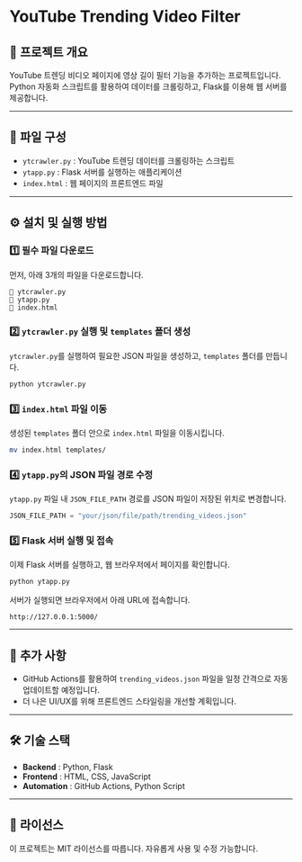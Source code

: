 # YouTube Trending Video Filter

## 📌 프로젝트 개요
YouTube 트렌딩 비디오 페이지에 영상 길이 필터 기능을 추가하는 프로젝트입니다. Python 자동화 스크립트를 활용하여 데이터를 크롤링하고, Flask를 이용해 웹 서버를 제공합니다.

---

## 📂 파일 구성
- `ytcrawler.py` : YouTube 트렌딩 데이터를 크롤링하는 스크립트
- `ytapp.py` : Flask 서버를 실행하는 애플리케이션
- `index.html` : 웹 페이지의 프론트엔드 파일

---

## ⚙️ 설치 및 실행 방법

### 1️⃣ 필수 파일 다운로드
먼저, 아래 3개의 파일을 다운로드합니다.
```
📄 ytcrawler.py
📄 ytapp.py
📄 index.html
```

### 2️⃣ `ytcrawler.py` 실행 및 `templates` 폴더 생성
`ytcrawler.py`를 실행하여 필요한 JSON 파일을 생성하고, `templates` 폴더를 만듭니다.
```bash
python ytcrawler.py
```

### 3️⃣ `index.html` 파일 이동
생성된 `templates` 폴더 안으로 `index.html` 파일을 이동시킵니다.
```bash
mv index.html templates/
```

### 4️⃣ `ytapp.py`의 JSON 파일 경로 수정
`ytapp.py` 파일 내 `JSON_FILE_PATH` 경로를 JSON 파일이 저장된 위치로 변경합니다.

```python
JSON_FILE_PATH = "your/json/file/path/trending_videos.json"
```

### 5️⃣ Flask 서버 실행 및 접속
이제 Flask 서버를 실행하고, 웹 브라우저에서 페이지를 확인합니다.
```bash
python ytapp.py
```
서버가 실행되면 브라우저에서 아래 URL에 접속합니다.
```
http://127.0.0.1:5000/
```

---

## 🚀 추가 사항
- GitHub Actions를 활용하여 `trending_videos.json` 파일을 일정 간격으로 자동 업데이트할 예정입니다.
- 더 나은 UI/UX를 위해 프론트엔드 스타일링을 개선할 계획입니다.

---

## 🛠 기술 스택
- **Backend** : Python, Flask
- **Frontend** : HTML, CSS, JavaScript
- **Automation** : GitHub Actions, Python Script

---

## 📌 라이선스
이 프로젝트는 MIT 라이선스를 따릅니다. 자유롭게 사용 및 수정 가능합니다.

